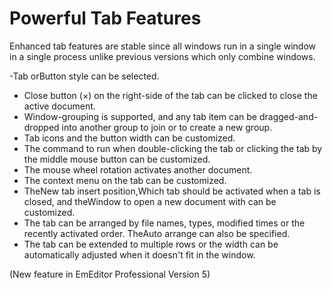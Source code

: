 # Powerful Tab Features

Enhanced tab features are stable since all windows run in a single window in a single process unlike previous versions which only combine windows.

-Tab orButton style can be selected.
- Close button (×) on the right-side of the tab can be clicked to close the active document.
- Window-grouping is supported, and any tab item can be dragged-and-dropped into another group to join or to create a new group.
- Tab icons and the button width can be customized.
- The command to run when double-clicking the tab or clicking the tab by the middle mouse button can be customized.
- The mouse wheel rotation activates another document.
- The context menu on the tab can be customized.
- TheNew tab insert position,Which tab should be activated when a tab is closed, and theWindow to open a new document with can be customized.
- The tab can be arranged by file names, types, modified times or the recently activated order. TheAuto arrange can also be specified.
- The tab can be extended to multiple rows or the width can be automatically adjusted when it doesn't fit in the window.

(New feature in EmEditor Professional Version 5)
